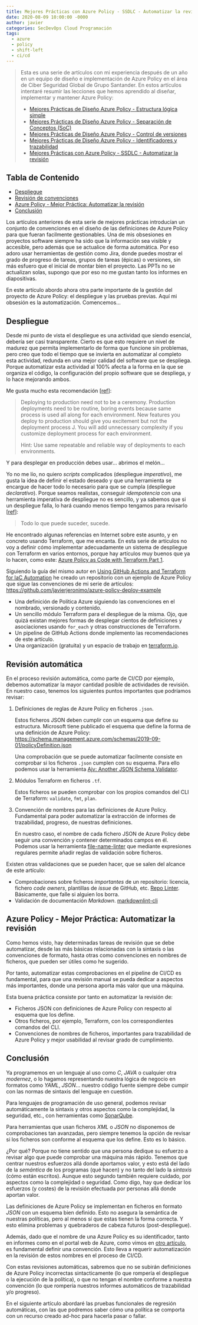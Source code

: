 ```yaml
---
title: Mejores Prácticas con Azure Policy - SSDLC - Automatizar la revisión
date: 2020-08-09 10:00:00 -0000
author: javier
categories: SecDevOps Cloud Programación
tags:
  - azure
  - policy
  - shift-left
  - ci/cd
---
```


> Esta es una serie de artículos con mi experiencia después de un año en un equipo de diseño e implementación de Azure Policy en el área de Ciber Seguridad Global de Grupo Santander. En estos artículos intentaré resumir las lecciones que hemos aprendido al diseñar, implementar y mantener Azure Policy:
>
> * [Mejores Prácticas de Diseño Azure Policy - Estructura lógica simple](/2020/07/18/azure-policy-design-best-practices-1/)
> * [Mejores Prácticas de Diseño Azure Policy - Separación de Conceptos (SoC)](/2020/07/20/azure-policy-design-best-practices-2/)
> * [Mejores Prácticas de Diseño Azure Policy - Control de versiones](/2020/07/26/azure-policy-design-best-practices-3/)
> * [Mejores Prácticas de Diseño Azure Policy - Identificadores y trazabilidad](/2020/08/02/azure-policy-design-best-practices-4/)
> * [Mejores Prácticas con Azure Policy - SSDLC - Automatizar la revisión](/2020/08/13/azure-policy-ssdlc-1/)

## Tabla de Contenido

* [Despliegue](#despliegue)
* [Revisión de convenciones](#revisión-de-convenciones)
* [Azure Policy - Mejor Práctica: Automatizar la revisión](#azure-policy---automatizar-la-revisión)
* [Conclusión](#conclusión)

Los artículos anteriores de esta serie de mejores prácticas introducían un conjunto de convenciones en el diseño de las definiciones de Azure Policy para que fueran facilmente gestionables. Una de mis obsesiones en proyectos software siempre ha sido que la información sea visible y accesible, pero además que se actualice de forma automática. Por eso adoro usar herramientas de gestión como Jira, donde puedes mostrar el grado de progreso de tareas, grupos de tareas (épicas) o versiones, sin más esfuero que el inicial de montar bien el proyecto. Las PPTs no se actualizan solas, supongo que por eso no me gustan tanto los informes en diapositivas.

En este artículo abordo ahora otra parte importante de la gestión del proyecto de Azure Policy: el despliegue y las pruebas previas. Aquí mi obsesión es la automatización. Comencemos...

## Despliegue

Desde mi punto de vista el despliegue es una actividad que siendo esencial, debería ser casi transparente. Cierto es que esto requiere un nivel de madurez que permita implementarlo de forma que funcione sin problemas, pero creo que todo el tiempo que se invierta en automatizar al completo esta actividad, redunda en una mejor calidad del software que se despliega. Porque automatizar esta actividad al 100% afecta a la forma en la que se organiza el código, la configuración del propio software que se despliega, y lo hace mejorando ambos.

Me gusta mucho esta recomendación [[ref](https://devonblog.com/continuous-delivery/6-best-practices-for-application-deployments/)]:

> Deploying to production need not to be a ceremony. Production deployments need to be routine, boring events because same process is used all along for each environment. New features you deploy to production should give you excitement but not the deployment process J. You will add unnecessary complexity if you customize deployment process for each environment.
>
> Hint: Use same repeatable and reliable way of deployments to each environments.

Y para desplegar en producción debes usar... abrimos el melón...

Yo no me lío, no quiero *scripts* complicados (despliegue *imperativo*), me gusta la idea de definir el estado deseado y que una herramienta se encargue de hacer todo lo necesario para que se cumpla (despliegue *declarativo*). Porque seamos realistas, conseguir *idempotencia* con una herramienta imperativa de despliegue no es sencillo, y ya sabemos que si un despliegue falla, lo hará cuando menos tiempo tengamos para revisarlo [[ref](https://es.wikipedia.org/wiki/Ley_de_Murphy)]:

> Todo lo que puede suceder, sucede.

He encontrado algunas referencias en Internet sobre este asunto, y en concreto usando Terraform, que me encanta. En esta serie de artículos no voy a definir cómo implementar adecuadamente un sistema de despliegue con Terraform en varios entornos, porque hay artículos muy buenos que ya lo hacen, como este: [Azure Policy as Code with Terraform Part 1](https://jloudon.com/cloud/Azure-Policy-as-Code-with-Terraform-Part-1/).

Siguiendo la guía del mismo autor en [Using GitHub Actions and Terraform for IaC Automation](https://jloudon.com/cloud/Using-GitHub-Actions-and-Terraform-for-IaC-Automation/) he creado un repositorio con un ejemplo de Azure Policy que sigue las convenciones de mi serie de artículos: <https://github.com/javierjeronimo/azure-policy-deploy-example>

* Una definición de Política Azure siguiendo las convenciones en el nombrado, versionado y contenido.
* Un sencillo módulo Terraform para el despliegue de la misma. Ojo, que quizá existan mejores formas de desplegar cientos de definiciones y asociaciones usando `for_each` y otras construcciones de Terraform.
* Un pipeline de GitHub Actions donde implemento las recomendaciones de este artículo.
* Una organización (gratuita) y un espacio de trabajo en [terraform.io](https://app.terraform.io/).

## Revisión automática

En el proceso revisión automática, como parte de CI/CD por ejemplo, debemos automatizar la mayor cantidad posible de actividades de revisión. En nuestro caso, tenemos los siguientes puntos importantes que podríamos revisar:

1. Definiciones de reglas de Azure Policy en ficheros `.json`.

   Estos ficheros JSON deben cumplir con un esquema que define su estructura. Microsoft tiene publicado el esquema que define la forma de una definición de Azure Policy: <https://schema.management.azure.com/schemas/2019-09-01/policyDefinition.json>

   Una comprobación que se puede automatizar facilmente consiste en comprobar si los ficheros `.json` cumplen con su esquema. Para ello podemos usar la herramienta [Ajv: Another JSON Schema Validator](https://github.com/ajv-validator/ajv).

1. Módulos Terraform en ficheros `.tf`.

   Estos ficheros se pueden comprobar con los propios comandos del CLI de Terraform: `validate`, `fmt`, `plan`.

1. Convención de nombres para las definiciones de Azure Policy. Fundamental para poder automatizar la extracción de informes de trazabilidad, progreso, de nuestras definiciones.

   En nuestro caso, el nombre de cada fichero JSON de Azure Policy debe seguir una convención y contener determinados campos en él. Podemos usar la herramienta [file-name-linter](https://gitlab.com/winniehell/file-name-linter) que mediante expresiones regulares permite añadir reglas de validación sobre ficheros.

Existen otras validaciones que se pueden hacer, que se salen del alcance de este artículo:

* Comprobaciones sobre ficheros *importantes* de un repositorio: licencia, fichero *code owners*, plantillas de *issue* de GitHub, etc. [Repo Linter](https://github.com/todogroup/repolinter). Básicamente, que falle si alguien los borra.
* Validación de documentación *Markdown*. [markdownlint-cli](https://github.com/igorshubovych/markdownlint-cli)

## Azure Policy - Mejor Práctica: Automatizar la revisión

Como hemos visto, hay determinadas tareas de revisión que se debe automatizar, desde las más básicas relacionadas con la sintaxis o las convenciones de formato, hasta otras como convenciones en nombres de ficheros, que pueden ser útiles como he sugerido.

Por tanto, automatizar estas comprobaciones en el pipeline de CI/CD es fundamental, para que una revisión manual se pueda dedicar a aspectos más importantes, donde una persona aporta más valor que una máquina.

Esta buena práctica consiste por tanto en automatizar la revisión de:

* Ficheros JSON con definiciones de Azure Policy con respecto al esquema que los define.
* Otros ficheros, por ejemplo, Terraform, con los correspondientes comandos del CLI.
* Convenciones de nombres de ficheros, importantes para trazabilidad de Azure Policy y mejor usabilidad al revisar grado de cumplimiento.

## Conclusión

Ya programemos en un lenguaje al uso como *C*, *JAVA* o cualquier otra *modernez*, o lo hagamos representando nuestra lógica de negocio en formatos como *YAML*, *JSON*... nuestro código fuente siempre debe cumpir con las normas de sintaxis del lenguaje en cuestión.

Para lenguajes de programación de uso general, podemos revisar automáticamente la sintaxis y otros aspectos como la complejidad, la seguridad, etc., con herramientas como [SonarQube](https://github.com/SonarSource/sonarqube).

Para herramientas que usan ficheros *XML* o *JSON* no disponemos de comprobaciones tan avanzadas, pero siempre tenemos la opción de revisar si los ficheros son conforme al esquema que los define. Esto es lo básico.

¿Por qué? Porque no tiene sentido que una persona dedique su esfuerzo a revisar algo que puede comprobar una máquina más rápido. Tenemos que centrar nuestros esfuerzos allá donde aportamos valor, y esto está del lado de la *semántica* de los programas (qué hacen) y no tanto del lado la *sintaxis* (cómo están escritos). Aunque esto segundo también requiere cuidado, por aspectos como la complejidad o seguridad. Como digo, hay que dedicar los esfuerzos (y costes) de la revisión efectuada por personas allá donde aportan valor.

Las definiciones de Azure Policy se implementan en ficheros en formato *JSON* con un esquema bien definido. Esto no asegura la semántica de nuestras políticas, pero al menos sí que estas tienen la forma correcta. Y esto elimina problemas y quebraderos de cabeza futuros (post-despliegue).

Además, dado que el nombre de una Azure Policy es su identificador, tanto en informes como en el portal web de Azure, como vimos en [otro artículo](/2020/08/02/azure-policy-design-best-practices-4/), es fundamental definir una convención. Esto lleva a requerir automatización en la revisión de estos nombres en el proceso de CI/CD.

Con estas revisiones automáticas, sabremos que no se subirán definiciones de Azure Policy incorrectas sintacticamente (lo que rompería el despliegue o la ejecución de la política), o que no tengan el nombre conforme a nuestra convención (lo que rompería nuestros informes automáticos de trazabilidad y/o progreso).

En el siguiente artículo abordaré las pruebas funcionales de regresión automáticas, con las que podremos saber cómo una política se comporta con un recurso creado ad-hoc para hacerla pasar o fallar.
